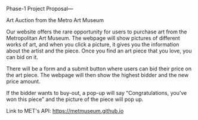 Phase-1 Project Proposal—

Art Auction from the Metro Art Museum 

Our website offers the rare opportunity for users to purchase art from the Metropolitan Art Museum. The webpage will show pictures of different works of art, and when you click a picture, it gives you the information about the artist and the piece. Once you find an art piece that you love, you can bid on it. 

There will be a form and a submit button where users can bid their price on the art piece. The webpage will then show the highest bidder and the new price amount. 

If the bidder wants to buy-out, a pop-up will say “Congratulations, you’ve won this piece” and the picture of the piece will pop up. 

Link to MET's API: https://metmuseum.github.io